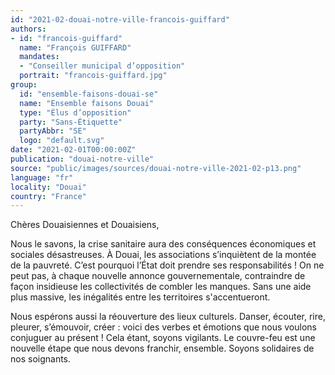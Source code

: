 ```yaml
---
id: "2021-02-douai-notre-ville-francois-guiffard"
authors:
- id: "francois-guiffard"
  name: "François GUIFFARD"
  mandates: 
  - "Conseiller municipal d’opposition"
  portrait: "francois-guiffard.jpg"
group:
  id: "ensemble-faisons-douai-se"
  name: "Ensemble faisons Douai"
  type: "Élus d’opposition"
  party: "Sans-Étiquette"
  partyAbbr: "SE"
  logo: "default.svg"
date: "2021-02-01T00:00:00Z"
publication: "douai-notre-ville"
source: "public/images/sources/douai-notre-ville-2021-02-p13.png"
language: "fr"
locality: "Douai"
country: "France"
---
```


Chères Douaisiennes et Douaisiens,

Nous le savons, la crise sanitaire aura des conséquences économiques et sociales désastreuses. À Douai, les associations s’inquiètent de la montée de la pauvreté. C’est pourquoi l’État doit prendre ses responsabilités ! On ne peut pas, à chaque nouvelle annonce gouvernementale, contraindre de façon insidieuse les collectivités de combler les manques. Sans une aide plus massive, les inégalités entre les territoires s'accentueront.

Nous espérons aussi la réouverture des lieux culturels. Danser, écouter, rire, pleurer, s’émouvoir, créer : voici des verbes et émotions que nous voulons conjuguer au présent ! Cela étant, soyons vigilants. Le couvre-feu est une nouvelle étape que nous devons franchir, ensemble. Soyons solidaires de nos soignants.
